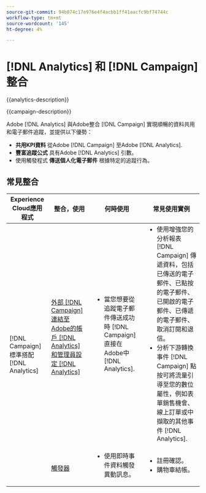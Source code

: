 ```yaml
---
source-git-commit: 94b074c17e976e4f4acbb1ff41aacfc9bf74744c
workflow-type: tm+mt
source-wordcount: '145'
ht-degree: 4%

---
```



# [!DNL Analytics] 和 [!DNL Campaign] 整合

{{analytics-description}}

{{campaign-description}}

Adobe [!DNL Analytics] 與Adobe整合 [!DNL Campaign] 實現順暢的資料共用和電子郵件追蹤，並提供以下優勢：

+ **共用KPI資料** 從Adobe [!DNL Campaign] 至Adobe [!DNL Analytics].
+ **豐富追蹤公式** 具有Adobe [!DNL Analytics] 引數。
+ 使用觸發程式 **傳送個人化電子郵件** 根據特定的追蹤行為。

## 常見整合

<table>
    <thead>
        <tr>
            <th>Experience Cloud應用程式</th>
            <th>整合，使用</th>
            <th>何時使用</th>
            <th>常見使用實例</th>
        </tr>
    </thead>
    <tbody>
        <tr>
            <td rowspan="2">[!DNL Campaign] 標準搭配 [!DNL Analytics]</td>
            <td><a href="https://experienceleague.adobe.com/docs/campaign-standard-learn/tutorials/integrations/track-the-success-of-your-deliveries-in-analytics.html" target="_blank" rel="noreferrer">外部 [!DNL Campaign] 連結至Adobe的帳戶 [!DNL Analytics] 和管理員設定 [!DNL Analytics]</a></td>
            <td>
                <ul style="margin-top: 0;">
                    <li>當您想要從追蹤電子郵件傳送成功時 [!DNL Campaign] 直接在Adobe中 [!DNL Analytics].</li>
                </ul>
            </td>
            <td>
              <ul style="margin-top: 0;">
                <li>使用增強您的分析報表 [!DNL Campaign] 傳遞資料，包括已傳送的電子郵件、已點按的電子郵件、已開啟的電子郵件、已傳遞的電子郵件、取消訂閱和退信。</li>
                <li>分析下游轉換事件 [!DNL Campaign] 點按可將流量引導至您的數位屬性，例如表單銷售機會、線上訂單或中擷取的其他事件 [!DNL Analytics].</li>
              </ul>
            </td>
        </tr>
        <tr>
            <td><a href="../../integrations/tutorials/campaign-analytics/campaign-analytics-trigger.md" target="_blank" rel="noreferrer">觸發器</a></li>
            <td>
                <ul style="margin-top: 0;">
                    <li>使用即時事件資料觸發異動訊息。</li>
                </ul>
            </td>
            <td>
              <ul style="margin-top: 0;">
                <li>註冊確認。</li>
                <li>購物車結帳。</li>
              </ul>
            </td>
        </tr>              
    </tbody>          
</table>
